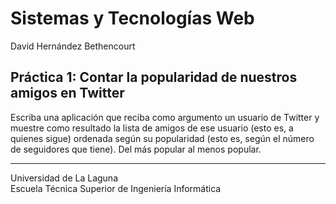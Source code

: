 Sistemas y Tecnologías Web
==========================
David Hernández Bethencourt

Práctica 1: Contar la popularidad de nuestros amigos en Twitter
---------------------------------------------------------------

Escriba una aplicación que reciba como argumento un usuario de Twitter y muestre como resultado la lista de amigos de ese usuario (esto es, a quienes sigue) ordenada según su popularidad (esto es, según el número de seguidores que tiene). Del más popular al menos popular.  

  

------------------------
Universidad de La Laguna  
Escuela Técnica Superior de Ingeniería Informática
